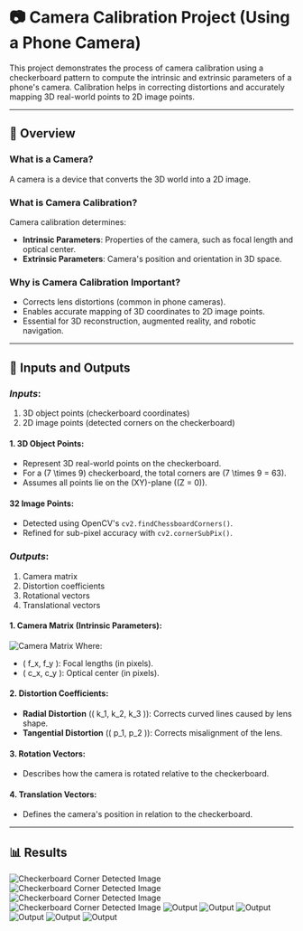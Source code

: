 # 📷 Camera Calibration Project (Using a Phone Camera)

This project demonstrates the process of camera calibration using a checkerboard pattern to compute the intrinsic and extrinsic parameters of a phone's camera. Calibration helps in correcting distortions and accurately mapping 3D real-world points to 2D image points.

---

## 📜 Overview

### What is a Camera?
A camera is a device that converts the 3D world into a 2D image.

### What is Camera Calibration?
Camera calibration determines:
- **Intrinsic Parameters**: Properties of the camera, such as focal length and optical center.
- **Extrinsic Parameters**: Camera's position and orientation in 3D space.

### Why is Camera Calibration Important?
- Corrects lens distortions (common in phone cameras).
- Enables accurate mapping of 3D coordinates to 2D image points.
- Essential for 3D reconstruction, augmented reality, and robotic navigation.

---

## 🎯 Inputs and Outputs

### *Inputs*:
1. 3D object points (checkerboard coordinates)
2. 2D image points (detected corners on the checkerboard)

#### **1. 3D Object Points**:
- Represent 3D real-world points on the checkerboard.
- For a \(7 \times 9\) checkerboard, the total corners are \(7 \times 9 = 63\).
- Assumes all points lie on the \(XY\)-plane (\(Z = 0\)).

#### **32 Image Points**:
- Detected using OpenCV's `cv2.findChessboardCorners()`.
- Refined for sub-pixel accuracy with `cv2.cornerSubPix()`.

### *Outputs*:
1. Camera matrix
2. Distortion coefficients
3. Rotational vectors
4. Translational vectors

#### 1. **Camera Matrix (Intrinsic Parameters)**:
  ![Camera Matrix](output/k.png)
   Where:
   - \( f_x, f_y \): Focal lengths (in pixels).
   - \( c_x, c_y \): Optical center (in pixels).

#### 2. **Distortion Coefficients**:
   - **Radial Distortion** (\( k_1, k_2, k_3 \)): Corrects curved lines caused by lens shape.
   - **Tangential Distortion** (\( p_1, p_2 \)): Corrects misalignment of the lens.

#### 3. **Rotation Vectors**:
   - Describes how the camera is rotated relative to the checkerboard.

#### 4. **Translation Vectors**:
   - Defines the camera's position in relation to the checkerboard.

---

## 📊 Results
![Checkerboard Corner Detected Image](output/checkerboard_1.png)
![Checkerboard Corner Detected Image](output/checkerboard_2.png)
![Checkerboard Corner Detected Image](output/checkerboard_3.png)
![Checkerboard Corner Detected Image](output/checkerboard_4.png)
![Output](output/output_1.png)
![Output](output/output_2.png)
![Output](output/output_3.png)
![Output](output/output_4.png)
![Output](output/output_5.png)
![Output](output/output_6.png)
